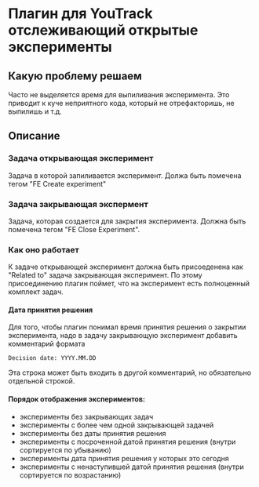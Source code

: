# Плагин для YouTrack отслеживающий открытые эксперименты

## Какую проблему решаем
Часто не выделяется время для выпиливания эксперимента. Это приводит к куче 
неприятного кода, который не отрефакторишь, не выпилишь и т.д.   

## Описание

### Задача открывающая эксперимент
Задача в которой запиливается эксперимент. Должа быть помечена 
тегом "FE Create experiment"

### Задача закрывающая экспермент
Задача, которая создается для закрытия эксперимента. Должна быть 
помечена тегом "FE Close Experiment".

### Как оно работает
К задаче открывающей эксперимент должна быть присоеденена как 
"Related to" задача закрывающая эксперимент. По этому присоединению
плагин поймет, что на эксперимент есть полноценный комплект задач.

#### Дата принятия решения
Для того, чтобы плагин понимал время принятия решения о закрытии эксперимента,
надо в задачу закрывающую эксперимент добавить комментарий формата
```
Decision date: YYYY.MM.DD
```
Эта строка может быть входить в другой комментарий, но обязательно 
отдельной строкой.

#### Порядок отображения экспериментов:
 - эксперименты без закрывающих задач
 - эксперименты с более чем одной закрывающей задачей
 - эксперименты без даты принятия решения
 - эксперименты с посроченной датой принятия решения (внутри сортируется 
по убыванию)
 - эксперименты дата принятия решения у которых это сегодня
 - эксперименты с ненаступившей датой принятия решения (внутри сортируется 
по возрастанию)
